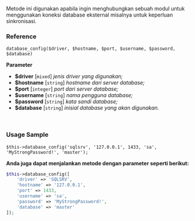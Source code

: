 Metode ini digunakan apabila ingin menghubungkan sebuah modul untuk menggunakan koneksi database eksternal misalnya untuk keperluan sinkronisasi.

### Reference
`database_config($driver, $hostname, $port, $username, $password, $database)`

**Parameter**
* **$driver** [`mixed`] *jenis driver yang digunakan;*
* **$hostname** [`string`] *hostname dari server database;*
* **$port** [`integer`] *port dari server database;*
* **$username** [`string`] *nama pengguna database;*
* **$password** [`string`] *kata sandi database;*
* **$database** [`string`] *inisial database yang akan digunakan.*

&nbsp;

### Usage Sample
`$this->database_config('sqlsrv', '127.0.0.1', 1433, 'sa', 'MyStrongPassword!', 'master');`

**Anda juga dapat menjalankan metode dengan parameter seperti berikut:**
```php
$this->database_config([
    'driver' => 'SQLSRV',
    'hostname' => '127.0.0.1',
    'port' => 1433,
    'username' => 'sa',
    'password' => 'MyStrongPassword!',
    'database' => 'master'
]);
```
